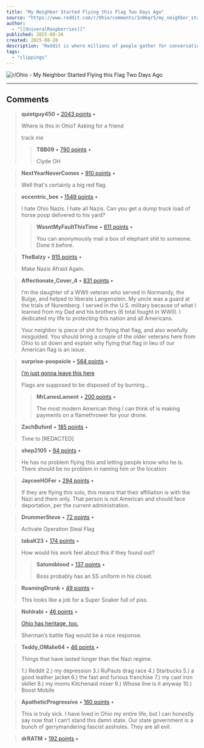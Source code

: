 ```yaml
---
title: "My Neighbor Started Flying this Flag Two Days Ago"
source: "https://www.reddit.com/r/Ohio/comments/1n0mqr5/my_neighbor_started_flying_this_flag_two_days_ago/"
author:
  - "[[UniveralRaspberries]]"
published: 2025-08-26
created: 2025-08-26
description: "Reddit is where millions of people gather for conversations about the things they care about, in over 100,000 subreddit communities."
tags:
  - "clippings"
---
```

![r/Ohio - My Neighbor Started Flying this Flag Two Days Ago](https://preview.redd.it/my-neighbor-started-flying-this-flag-two-days-ago-v0-cdloi05xedlf1.png?width=640&crop=smart&auto=webp&s=8ae0ff0eebbb40cdabb37dc224039cf9d1cb8e3c)

---

## Comments

> **quietguy450** • [2043 points](https://reddit.com/r/Ohio/comments/1n0mqr5/comment/narnuep/) •
> 
> Where is this in Ohio? Asking for a friend
> 
> track me
> 
> > **TBB09** • [790 points](https://reddit.com/r/Ohio/comments/1n0mqr5/comment/nars6ht/) •
> > 
> > Clyde OH

> **NextYearNeverComes** • [910 points](https://reddit.com/r/Ohio/comments/1n0mqr5/comment/narpced/) •
> 
> Well that's certainly a big red flag.

> **eccentric\_bee** • [1549 points](https://reddit.com/r/Ohio/comments/1n0mqr5/comment/narn7ai/) •
> 
> I hate Ohio Nazis. I hate all Nazis. Can you get a dump truck load of horse poop delivered to his yard?
> 
> > **WasntMyFaultThisTime** • [611 points](https://reddit.com/r/Ohio/comments/1n0mqr5/comment/nartux0/) •
> > 
> > You can anonymously mail a box of elephant shit to someone. Done it before.

> **TheBalzy** • [915 points](https://reddit.com/r/Ohio/comments/1n0mqr5/comment/naro7z6/) •
> 
> Make Nazis Afraid Again.

> **Affectionate\_Cover\_4** • [831 points](https://reddit.com/r/Ohio/comments/1n0mqr5/comment/narq6y9/) •
> 
> I’m the daughter of a WWII veteran who served in Normandy, the Bulge, and helped to liberate Langenstein. My uncle was a guard at the trials of Nuremberg. I served in the U.S. military because of what I learned from my Dad and his brothers (6 total fought in WWII). I dedicated my life to protecting this nation and all Americans.
> 
> Your neighbor is piece of shit for flying that flag, and also woefully misguided. You should bring a couple of the older veterans here from Ohio to sit down and explain why flying that flag in lieu of our American flag is an issue.

> **surprise-poopsicle** • [564 points](https://reddit.com/r/Ohio/comments/1n0mqr5/comment/narmuok/) •
> 
> [I’m just gonna leave this here](https://throwflame.com/products/flamethrower-drone-kit/)
> 
> Flags are supposed to be disposed of by burning…
> 
> > **MrLanesLament** • [200 points](https://reddit.com/r/Ohio/comments/1n0mqr5/comment/narqu3x/) •
> > 
> > The most modern American thing I can think of is making payments on a flamethrower for your drone.

> **ZachBuford** • [185 points](https://reddit.com/r/Ohio/comments/1n0mqr5/comment/narom4u/) •
> 
> Time to \[REDACTED\]

> **shep2105** • [94 points](https://reddit.com/r/Ohio/comments/1n0mqr5/comment/nas0rxr/) •
> 
> He has no problem flying this and letting people know who he is. There should be no problem in naming him or the location

> **JayceeHOFer** • [294 points](https://reddit.com/r/Ohio/comments/1n0mqr5/comment/narppdg/) •
> 
> If they are flying this solo, this means that their affiliation is with the Nazi and them only. That person is not American and should face deportation, per the current administration.

> **DrummerSteve** • [72 points](https://reddit.com/r/Ohio/comments/1n0mqr5/comment/narn69k/) •
> 
> Activate Operation Steal Flag

> **tabaK23** • [174 points](https://reddit.com/r/Ohio/comments/1n0mqr5/comment/naro8p9/) •
> 
> How would his work feel about this if they found out?
> 
> > **Satomiblood** • [137 points](https://reddit.com/r/Ohio/comments/1n0mqr5/comment/narq80a/) •
> > 
> > Boss probably has an SS uniform in his closet.

> **RoamingDrunk** • [49 points](https://reddit.com/r/Ohio/comments/1n0mqr5/comment/narr53v/) •
> 
> This looks like a job for a Super Soaker full of piss.

> **Nohlrabi** • [46 points](https://reddit.com/r/Ohio/comments/1n0mqr5/comment/nas1fec/) •
> 
> [Ohio has heritage, too.](https://www.etsy.com/listing/4309290128/23rd-xxiii-corps-flag-william-t-sherman?gpla=1&gao=1&)
> 
> Sherman’s battle flag would be a nice response.

> **Teddy\_OMalie64** • [46 points](https://reddit.com/r/Ohio/comments/1n0mqr5/comment/nasci1t/) •
> 
> Things that have lasted longer than the Nazi regime.
> 
> 1.) Reddit 2.) my depression 3.) RuPauls drag race 4.) Starbucks 5.) a good leather jacket 6.) the fast and furious franchise 7.) my cast iron skillet 8.) my moms Kitchenaid mixer 9.) Whose line is it anyway 10.) Boost Mobile

> **ApatheticProgressive** • [160 points](https://reddit.com/r/Ohio/comments/1n0mqr5/comment/narpoma/) •
> 
> This is truly sick. I have lived in Ohio my entire life, but I can honestly say now that I can’t stand this damn state. Our state government is a bunch of gerrymandering fascist assholes. They are all evil.

> **drRATM** • [192 points](https://reddit.com/r/Ohio/comments/1n0mqr5/comment/narowyj/) •